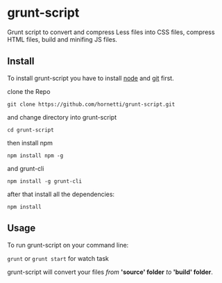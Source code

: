 # grunt-script
Grunt script to convert and compress Less files into CSS files, compress HTML files, build and minifing JS files.

## Install

To install grunt-script you have to install [node](https://nodejs.org/it/) and [git](https://git-scm.com/) first.

clone the Repo

`git clone https://github.com/hornetti/grunt-script.git`

and change directory into grunt-script

`cd grunt-script`

then install npm 

`npm install npm -g`

and grunt-cli

`npm install -g grunt-cli`

after that install all the dependencies:

`npm install`

## Usage

To run grunt-script on your command line:

`grunt` or `grunt start` for watch task

grunt-script will convert your files *from* **'source' folder** *to* **'build' folder**.